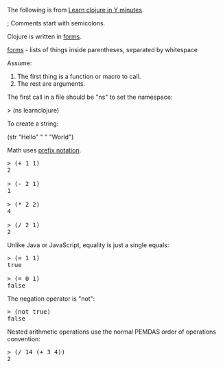 <p>The following is from <a href="http://learnxinyminutes.com/docs/clojure/" target="_blank">Learn clojure in Y minutes</a>.</p>

<p><span class="code">; Comments start with semicolons.</span></p>

<p>Clojure is written in <u>forms</u>.</p>

<p><u>forms</u> - lists of things inside parentheses, separated by whitespace</p>

<p>Assume:
<ol>
<li>The first thing is a function or macro to call.</li>
<li>The rest are arguments.</li>
</ol>
</p>

<p>The first call in a file should be "ns" to set the namespace:</p>

<p><span class="code">&gt; (ns learnclojure)</span></p>

<p>To create a string:</p>

<p><span class="code">(str "Hello" " " "World")</span></p>

<p>Math uses <a href="http://en.wikipedia.org/wiki/Polish_notation" target="_blank">prefix notation</a>.</p>

<pre>&gt; (+ 1 1)
2

&gt; (- 2 1)
1

&gt; (* 2 2)
4

&gt; (/ 2 1)
2
</pre>

<p>Unlike Java or JavaScript, equality is just a single equals:</p>

<pre>&gt; (= 1 1)
true

&gt; (= 0 1)
false
</pre>

<p>The negation operator is "not":</p>

<pre>&gt; (not true)
false
</pre>

<p>Nested arithmetic operations use the normal PEMDAS order of operations convention:</p>

<pre>&gt; (/ 14 (+ 3 4))
2
</pre>